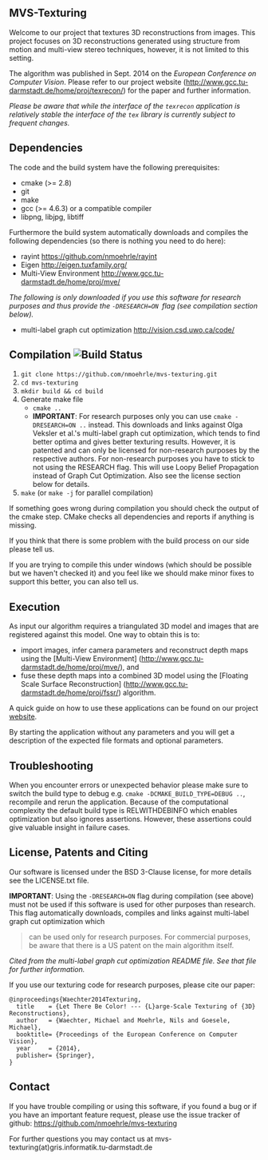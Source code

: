 MVS-Texturing
--------------------------------------------------------------------------------

Welcome to our project that textures 3D reconstructions from images.
This project focuses on 3D reconstructions generated using structure from
motion and multi-view stereo techniques, however, it is not limited to this
setting.

The algorithm was published in Sept. 2014 on the
*European Conference on Computer Vision*. Please refer to our project website
(http://www.gcc.tu-darmstadt.de/home/proj/texrecon/)
for the paper and further information.

*Please be aware that while the interface of the `texrecon` application is
relatively stable the interface of the `tex` library is currently subject to
frequent changes.*


Dependencies
--------------------------------------------------------------------------------

The code and the build system have the following prerequisites:

- cmake (>= 2.8)
- git
- make
- gcc (>= 4.6.3) or a compatible compiler
- libpng, libjpg, libtiff


Furthermore the build system automatically downloads and compiles the following
dependencies (so there is nothing you need to do here):

- rayint
    https://github.com/nmoehrle/rayint
- Eigen
    http://eigen.tuxfamily.org/
- Multi-View Environment
    http://www.gcc.tu-darmstadt.de/home/proj/mve/

*The following is only downloaded if you use this software for research purposes and
thus provide the `-DRESEARCH=ON `flag (see compilation section below).*
- multi-label graph cut optimization
    http://vision.csd.uwo.ca/code/


Compilation ![Build Status](https://travis-ci.org/nmoehrle/mvs-texturing.svg)
--------------------------------------------------------------------------------

1.  `git clone https://github.com/nmoehrle/mvs-texturing.git`
2.  `cd mvs-texturing`
3.  `mkdir build && cd build`
4.  Generate make file
    * `cmake ..`
    * **IMPORTANT**: For research purposes only you can use
    `cmake -DRESEARCH=ON ..`
    instead. This downloads and links against Olga Veksler et al.'s multi-label
    graph cut optimization, which tends to find better optima and gives better
    texturing results. However, it is patented and can only be licensed for
    non-research purposes by the respective authors. For non-research purposes
    you have to stick to not using the RESEARCH flag. This will use Loopy Belief
    Propagation instead of Graph Cut Optimization. Also see the license section
    below for details.
5.  `make` (or `make -j` for parallel compilation)

If something goes wrong during compilation you should check the output of the
cmake step. CMake checks all dependencies and reports if anything is missing.

If you think that there is some problem with the build process on our side
please tell us.

If you are trying to compile this under windows (which should be possible but
we haven't checked it) and you feel like we should make minor fixes to support
this better, you can also tell us.


Execution
--------------------------------------------------------------------------------

As input our algorithm requires a triangulated 3D model and images that are
registered against this model. One way to obtain this is to:
*   import images, infer camera parameters and reconstruct depth maps
    using the [Multi-View Environment]
    (http://www.gcc.tu-darmstadt.de/home/proj/mve/),
    and
*   fuse these depth maps into a combined 3D model using the
    [Floating Scale Surface Reconstruction]
    (http://www.gcc.tu-darmstadt.de/home/proj/fssr/)
    algorithm.

A quick guide on how to use these applications can be found on our project [website](http://www.gcc.tu-darmstadt.de/home/proj/texrecon/).

By starting the application without any parameters and you will get a
description of the expected file formats and optional parameters.


Troubleshooting
--------------------------------------------------------------------------------

When you encounter errors or unexpected behavior please make sure to switch
the build type to debug e.g. `cmake -DCMAKE_BUILD_TYPE=DEBUG ..`, recompile
and rerun the application. Because of the computational complexity the default
build type is RELWITHDEBINFO which enables optimization but also ignores
assertions. However, these assertions could give valuable insight in failure cases.


License, Patents and Citing
--------------------------------------------------------------------------------

Our software is licensed under the BSD 3-Clause license, for more details see
the LICENSE.txt file.

**IMPORTANT**: Using the `-DRESEARCH=ON` flag during compilation (see above) must
not be used if this software is used for other purposes than research. This
flag automatically downloads, compiles and links against multi-label graph cut
optimization which
> can be used only for research purposes. For commercial
  purposes, be aware that there is a US patent on the main algorithm itself.

*Cited from the multi-label graph cut optimization README file. See that file
for further information.*

If you use our texturing code for research purposes, please cite our paper:
```
@inproceedings{Waechter2014Texturing,
  title    = {Let There Be Color! --- {L}arge-Scale Texturing of {3D} Reconstructions},
  author   = {Waechter, Michael and Moehrle, Nils and Goesele, Michael},
  booktitle= {Proceedings of the European Conference on Computer Vision},
  year     = {2014},
  publisher= {Springer},
}
```


Contact
--------------------------------------------------------------------------------
If you have trouble compiling or using this software, if you found a bug or if
you have an important feature request, please use the issue tracker of github:
https://github.com/nmoehrle/mvs-texturing

For further questions you may contact us at
mvs-texturing(at)gris.informatik.tu-darmstadt.de